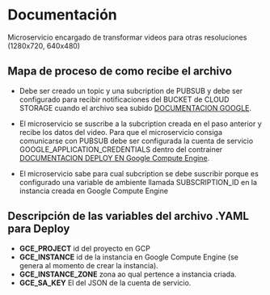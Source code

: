 # Documentación

Microservicio encargado de transformar videos para otras resoluciones (1280x720, 640x480)

## Mapa de proceso de como recibe el archivo

- Debe ser creado un topic y una subcription de PUBSUB y debe ser configurado para recibir notificaciones del BUCKET de CLOUD STORAGE cuando el archivo sea subido [DOCUMENTACION GOOGLE](https://cloud.google.com/sdk/gcloud/reference/alpha/pubsub/subscriptions/add-iam-policy-binding?hl=es_419).

- El microservicio se suscribe a la subcription creada en el paso anterior y recibe los datos del video. Para que el microservicio consiga comunicarse con PUBSUB debe ser configurada la cuenta de servicio GOOGLE_APPLICATION_CREDENTIALS dentro del contrainer [DOCUMENTACION DEPLOY EN Google Compute Engine](https://github.com/google-github-actions/setup-gcloud/tree/master/example-workflows/gce).

- El microservicio sabe para cual subcription se debe suscribir porque es configurado una variable de ambiente llamada SUBSCRIPTION_ID en la instancia creada en Google Compute Engine

## Descripción de las variables del archivo .YAML para Deploy


- **GCE_PROJECT** id del proyecto en GCP
- **GCE_INSTANCE** id de la instancia en Google Compute Engine (se genera al momento de crear la instancia).
- **GCE_INSTANCE_ZONE** zona ao qual pertence a instancia criada.
- **GCE_SA_KEY** El del JSON de la cuenta de servicio.